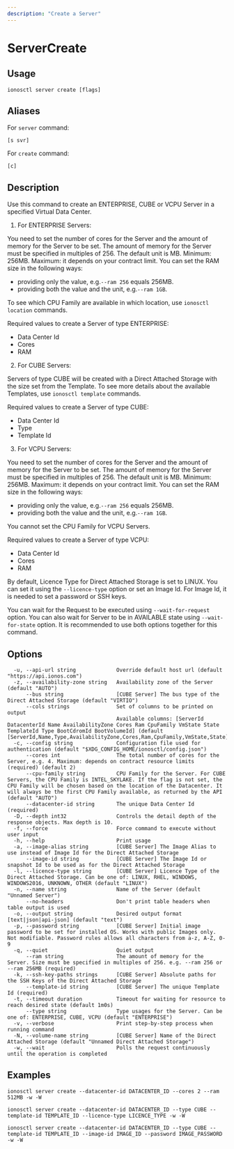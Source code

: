 ```yaml
---
description: "Create a Server"
---
```


# ServerCreate

## Usage

```text
ionosctl server create [flags]
```

## Aliases

For `server` command:

```text
[s svr]
```

For `create` command:

```text
[c]
```

## Description

Use this command to create an ENTERPRISE, CUBE or VCPU Server in a specified Virtual Data Center.

1. For ENTERPRISE Servers:

You need to set the number of cores for the Server and the amount of memory for the Server to be set. The amount of memory for the Server must be specified in multiples of 256. The default unit is MB. Minimum: 256MB. Maximum: it depends on your contract limit. You can set the RAM size in the following ways:

* providing only the value, e.g.`--ram 256` equals 256MB.
* providing both the value and the unit, e.g.`--ram 1GB`.

To see which CPU Family are available in which location, use `ionosctl location` commands.

Required values to create a Server of type ENTERPRISE:

* Data Center Id
* Cores
* RAM

2. For CUBE Servers:

Servers of type CUBE will be created with a Direct Attached Storage with the size set from the Template. To see more details about the available Templates, use `ionosctl template` commands.

Required values to create a Server of type CUBE:

* Data Center Id
* Type
* Template Id

3. For VCPU Servers:

You need to set the number of cores for the Server and the amount of memory for the Server to be set. The amount of memory for the Server must be specified in multiples of 256. The default unit is MB. Minimum: 256MB. Maximum: it depends on your contract limit. You can set the RAM size in the following ways:

* providing only the value, e.g.`--ram 256` equals 256MB.
* providing both the value and the unit, e.g.`--ram 1GB`.

You cannot set the CPU Family for VCPU Servers.

Required values to create a Server of type VCPU:

* Data Center Id
* Cores
* RAM

By default, Licence Type for Direct Attached Storage is set to LINUX. You can set it using the `--licence-type` option or set an Image Id. For Image Id, it is needed to set a password or SSH keys.

You can wait for the Request to be executed using `--wait-for-request` option. You can also wait for Server to be in AVAILABLE state using `--wait-for-state` option. It is recommended to use both options together for this command.

## Options

```text
  -u, --api-url string             Override default host url (default "https://api.ionos.com")
  -z, --availability-zone string   Availability zone of the Server (default "AUTO")
      --bus string                 [CUBE Server] The bus type of the Direct Attached Storage (default "VIRTIO")
      --cols strings               Set of columns to be printed on output 
                                   Available columns: [ServerId DatacenterId Name AvailabilityZone Cores Ram CpuFamily VmState State TemplateId Type BootCdromId BootVolumeId] (default [ServerId,Name,Type,AvailabilityZone,Cores,Ram,CpuFamily,VmState,State])
  -c, --config string              Configuration file used for authentication (default "$XDG_CONFIG_HOME/ionosctl/config.json")
      --cores int                  The total number of cores for the Server, e.g. 4. Maximum: depends on contract resource limits (required) (default 2)
      --cpu-family string          CPU Family for the Server. For CUBE Servers, the CPU Family is INTEL_SKYLAKE. If the flag is not set, the CPU Family will be chosen based on the location of the Datacenter. It will always be the first CPU Family available, as returned by the API (default "AUTO")
      --datacenter-id string       The unique Data Center Id (required)
  -D, --depth int32                Controls the detail depth of the response objects. Max depth is 10.
  -f, --force                      Force command to execute without user input
  -h, --help                       Print usage
  -a, --image-alias string         [CUBE Server] The Image Alias to use instead of Image Id for the Direct Attached Storage
      --image-id string            [CUBE Server] The Image Id or snapshot Id to be used as for the Direct Attached Storage
  -l, --licence-type string        [CUBE Server] Licence Type of the Direct Attached Storage. Can be one of: LINUX, RHEL, WINDOWS, WINDOWS2016, UNKNOWN, OTHER (default "LINUX")
  -n, --name string                Name of the Server (default "Unnamed Server")
      --no-headers                 Don't print table headers when table output is used
  -o, --output string              Desired output format [text|json|api-json] (default "text")
  -p, --password string            [CUBE Server] Initial image password to be set for installed OS. Works with public Images only. Not modifiable. Password rules allows all characters from a-z, A-Z, 0-9
  -q, --quiet                      Quiet output
      --ram string                 The amount of memory for the Server. Size must be specified in multiples of 256. e.g. --ram 256 or --ram 256MB (required)
  -k, --ssh-key-paths strings      [CUBE Server] Absolute paths for the SSH Keys of the Direct Attached Storage
      --template-id string         [CUBE Server] The unique Template Id (required)
  -t, --timeout duration           Timeout for waiting for resource to reach desired state (default 1m0s)
      --type string                Type usages for the Server. Can be one of: ENTERPRISE, CUBE, VCPU (default "ENTERPRISE")
  -v, --verbose                    Print step-by-step process when running command
  -N, --volume-name string         [CUBE Server] Name of the Direct Attached Storage (default "Unnamed Direct Attached Storage")
  -w, --wait                       Polls the request continuously until the operation is completed
```

## Examples

```text
ionosctl server create --datacenter-id DATACENTER_ID --cores 2 --ram 512MB -w -W

ionosctl server create --datacenter-id DATACENTER_ID --type CUBE --template-id TEMPLATE_ID --licence-type LICENCE_TYPE -w -W

ionosctl server create --datacenter-id DATACENTER_ID --type CUBE --template-id TEMPLATE_ID --image-id IMAGE_ID --password IMAGE_PASSWORD -w -W
```

